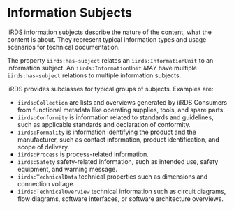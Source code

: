 
# Information Subjects

iiRDS information subjects describe the nature of the content, what the content is about. They represent typical information types and usage scenarios for technical documentation.

The property `iirds:has-subject` relates an `iirds:InformationUnit` to an information subject. An `iirds:InformationUnit` <em title="MAY in RFC 2119 context" class="rfc2119">MAY</em> have multiple `iirds:has-subject` relations to multiple information subjects. 

<aside class="example" title="Example of iiRDS information subject subclasses ">

iiRDS provides subclasses for typical groups of subjects. Examples are:
- `iirds:Collection` are lists and overviews generated by iiRDS Consumers from functional metadata like operating supplies, tools, and spare parts.
- `iirds:Conformity` is information related to standards and guidelines, such as applicable standards and declaration of conformity.
- `iirds:Formality` is information identifying the product and the manufacturer, such as contact information, product identification, and scope of delivery. 
- `iirds:Process` is process-related information.
- `iirds:Safety` safety-related information, such as intended use, safety equipment, and warning message.
- `iirds:TechnicalData` technical properties such as dimensions and connection voltage.
- `iirds:TechnicalOverview` technical information such as circuit diagrams, flow diagrams, software interfaces, or software architecture overviews.

</aside>
